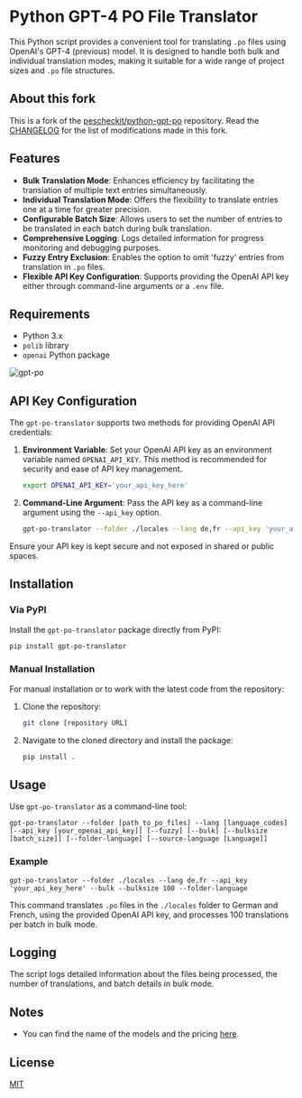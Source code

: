 # Python GPT-4 PO File Translator

This Python script provides a convenient tool for translating `.po` files using OpenAI's GPT-4 (previous) model. It is designed to handle both bulk and individual translation modes, making it suitable for a wide range of project sizes and `.po` file structures.

## About this fork

This is a fork of the [pescheckit/python-gpt-po](https://github.com/pescheckit/python-gpt-po) repository. Read the [CHANGELOG](CHANGELOG.md) for the list of modifications made in this fork.

## Features

- **Bulk Translation Mode**: Enhances efficiency by facilitating the translation of multiple text entries simultaneously.
- **Individual Translation Mode**: Offers the flexibility to translate entries one at a time for greater precision.
- **Configurable Batch Size**: Allows users to set the number of entries to be translated in each batch during bulk translation.
- **Comprehensive Logging**: Logs detailed information for progress monitoring and debugging purposes.
- **Fuzzy Entry Exclusion**: Enables the option to omit 'fuzzy' entries from translation in `.po` files.
- **Flexible API Key Configuration**: Supports providing the OpenAI API key either through command-line arguments or a `.env` file.

## Requirements

- Python 3.x
- `polib` library
- `openai` Python package

![gpt-po](https://github.com/pescheckit/python-gpt-po/assets/78353155/d76ebc10-b24d-47b3-acef-7c02805faee3)

## API Key Configuration

The `gpt-po-translator` supports two methods for providing OpenAI API credentials:

1. **Environment Variable**: Set your OpenAI API key as an environment variable named `OPENAI_API_KEY`. This method is recommended for security and ease of API key management.

   ```bash
   export OPENAI_API_KEY='your_api_key_here'
   ```

2. **Command-Line Argument**: Pass the API key as a command-line argument using the `--api_key` option.

   ```bash
   gpt-po-translator --folder ./locales --lang de,fr --api_key 'your_api_key_here' --bulk --bulksize 100 --folder-language
   ```

Ensure your API key is kept secure and not exposed in shared or public spaces.

## Installation

### Via PyPI

Install the `gpt-po-translator` package directly from PyPI:

```bash
pip install gpt-po-translator
```

### Manual Installation

For manual installation or to work with the latest code from the repository:

1. Clone the repository:
   ```bash
   git clone [repository URL]
   ```
2. Navigate to the cloned directory and install the package:
   ```bash
   pip install .
   ```

## Usage

Use `gpt-po-translator` as a command-line tool:

```
gpt-po-translator --folder [path_to_po_files] --lang [language_codes] [--api_key [your_openai_api_key]] [--fuzzy] [--bulk] [--bulksize [batch_size]] [--folder-language] [--source-language [Language]]
```

### Example

```
gpt-po-translator --folder ./locales --lang de,fr --api_key 'your_api_key_here' --bulk --bulksize 100 --folder-language
```

This command translates `.po` files in the `./locales` folder to German and French, using the provided OpenAI API key, and processes 100 translations per batch in bulk mode.

## Logging

The script logs detailed information about the files being processed, the number of translations, and batch details in bulk mode.

## Notes

* You can find the name of the models and the pricing [here](https://openai.com/api/pricing/).

## License

[MIT](LICENSE)
